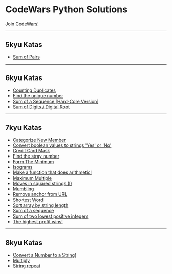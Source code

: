 # CodeWars Python Solutions

Join [CodeWars](https://www.codewars.com/r/hbGshA)!

---

## 5kyu Katas

- [Sum of Pairs]()

---

## 6kyu Katas

- [Counting Duplicates](https://github.com/hevalhazalkurt/codewars_python_solutions/blob/master/6kyuKatas/Counting_Duplicates.md)
- [Find the unique number](https://github.com/hevalhazalkurt/codewars_python_solutions/blob/master/6kyuKatas/Find_the_unique_number.md)
- [Sum of a Sequence [Hard-Core Version]](https://github.com/hevalhazalkurt/codewars_python_solutions/blob/master/6kyuKatas/Sum_of_a_Sequence_Hard-Core_Version.md)
- [Sum of Digits / Digital Root](https://github.com/hevalhazalkurt/codewars_python_solutions/blob/master/6kyuKatas/Sum_of_Digits_Digital_Root.md)


---

## 7kyu Katas

- [Categorize New Member](https://github.com/hevalhazalkurt/codewars_python_solutions/blob/master/7kyuKatas/Categorize_New_Member.md)
- [Convert boolean values to strings 'Yes' or 'No'](https://github.com/hevalhazalkurt/codewars_python_solutions/blob/master/7kyuKatas/Convert_boolean_values_to_strings_Yes_or_No.md)
- [Credit Card Mask](https://github.com/hevalhazalkurt/codewars_python_solutions/blob/master/7kyuKatas/Credit_Card_Mask.md)
- [Find the stray number](https://github.com/hevalhazalkurt/codewars_python_solutions/blob/master/7kyuKatas/Find_the_stray_number.md)
- [Form The Minimum](https://github.com/hevalhazalkurt/codewars_python_solutions/blob/master/7kyuKatas/Form_The_Minimum.md)
- [Isograms](https://github.com/hevalhazalkurt/codewars_python_solutions/blob/master/7kyuKatas/Isograms.md)
- [Make a function that does arithmetic!](https://github.com/hevalhazalkurt/codewars_python_solutions/blob/master/7kyuKatas/Make_a_function_that_does_arithmetic.md)
- [Maximum Multiple](https://github.com/hevalhazalkurt/codewars_python_solutions/blob/master/7kyuKatas/Maximum_Multiple.md)
- [Moves in squared strings (I)](https://github.com/hevalhazalkurt/codewars_python_solutions/blob/master/7kyuKatas/Moves_in_squared_strings_I.md)
- [Mumbling](https://github.com/hevalhazalkurt/codewars_python_solutions/blob/master/7kyuKatas/Mumbling.md)
- [Remove anchor from URL](https://github.com/hevalhazalkurt/codewars_python_solutions/blob/master/7kyuKatas/Remove_anchor_from_URL.md)
- [Shortest Word](https://github.com/hevalhazalkurt/codewars_python_solutions/blob/master/7kyuKatas/Shortest_Word.md)
- [Sort array by string length](https://github.com/hevalhazalkurt/codewars_python_solutions/blob/master/7kyuKatas/Sort_array_by_string_length.md)
- [Sum of a sequence](https://github.com/hevalhazalkurt/codewars_python_solutions/blob/master/7kyuKatas/Sum_of_a_sequence.md)
- [Sum of two lowest positive integers](https://github.com/hevalhazalkurt/codewars_python_solutions/blob/master/7kyuKatas/Sum_of_two_lowest_positive_integers.md)
- [The highest profit wins!](https://github.com/hevalhazalkurt/codewars_python_solutions/blob/master/7kyuKatas/The_highest_profit_wins.md)


---

## 8kyu Katas

- [Convert a Number to a String!](https://github.com/hevalhazalkurt/codewars_python_solutions/blob/master/8kyuKatas/Convert_a_Number_to_a_String.md)
- [Multiply](https://github.com/hevalhazalkurt/codewars_python_solutions/blob/master/8kyuKatas/Multiply.md)
- [String repeat](https://github.com/hevalhazalkurt/codewars_python_solutions/blob/master/8kyuKatas/String_repeat.md)

